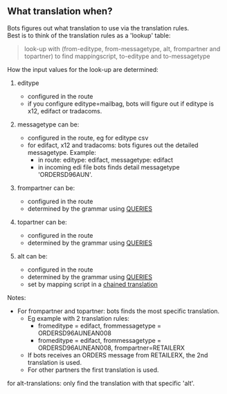 ## What translation when?

Bots figures out what translation to use via the translation rules.  
Best is to think of the translation rules as a 'lookup' table:

> look-up with (from-editype, from-messagetype, alt, frompartner and
> topartner) to find mappingscript, to-editype and to-messagetype


How the input values for the look-up are determined:

1.  editype
    -   configured in the route
    -   if you configure editype=mailbag, bots will figure out if
        editype is x12, edifact or tradacoms.

2.  messagetype can be:
    -   configured in the route, eg for editype csv
    -   for edifact, x12 and tradacoms: bots figures out the detailed
        messagetype. Example:
        -   in route: editype: edifact, messagetype: edifact
        -   in incoming edi file bots finds detail messagetype
            'ORDERSD96AUN'.

3.  frompartner can be:
    -   configured in the route
    -   determined by the grammar using
        [QUERIES](GrammarsStructure#QUERIES.md)

4.  topartner can be:
    -   configured in the route
    -   determined by the grammar using
        [QUERIES](GrammarsStructure#QUERIES.md)

5.  alt can be:
    -   configured in the route
    -   determined by the grammar using
        [QUERIES](GrammarsStructure#QUERIES.md)
    -   set by mapping script in a [chained
        translation](TranslationAlt.md)


 Notes:

-   For frompartner and topartner: bots finds the most specific
    translation.
    -   Eg example with 2 translation rules:
        -   fromeditype = edifact, frommessagetype = ORDERSD96AUNEAN008
        -   fromeditype = edifact, frommessagetype = ORDERSD96AUNEAN008,
            frompartner=RETAILERX
    -   If bots receives an ORDERS message from RETAILERX, the 2nd
        translation is used.
    -   For other partners the first translation is used.

for alt-translations: only find the translation with that specific
'alt'.

